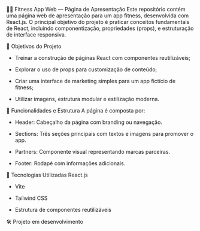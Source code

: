 🏋️‍♀️ Fitness App Web — Página de Apresentação
Este repositório contém uma página web de apresentação para um app fitness, desenvolvida com React.js. O principal objetivo do projeto é praticar conceitos fundamentais de React, incluindo componentização, propriedades (props), e estruturação de interface responsiva.


🎯 Objetivos do Projeto
- Treinar a construção de páginas React com componentes reutilizáveis;

- Explorar o uso de props para customização de conteúdo;

- Criar uma interface de marketing simples para um app fictício de fitness;

- Utilizar imagens, estrutura modular e estilização moderna.


🧩 Funcionalidades e Estrutura
A página é composta por:

- Header: Cabeçalho da página com branding ou navegação.

- Sections: Três seções principais com textos e imagens para promover o app.

- Partners: Componente visual representando marcas parceiras.

- Footer: Rodapé com informações adicionais.

 
🛜 Tecnologias Utilizadas
React.js

- Vite

- Tailwind CSS

- Estrutura de componentes reutilizáveis


🛠 Projeto em desenvolvimento
